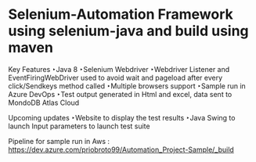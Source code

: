 # Selenium-Automation Framework using selenium-java and build using maven

Key Features
‣Java 8
‣Selenium Webdriver
‣Webdriver Listener and EventFiringWebDriver used to avoid wait and pageload after every click/Sendkeys method called
‣Multiple browsers support
‣Sample run in Azure DevOps
‣Test output generated in Html and excel, data sent to MondoDB Atlas Cloud


Upcoming updates
‣Website to display the test results
‣Java Swing to launch Input parameters to launch test suite

Pipeline for sample run in Aws : https://dev.azure.com/priobroto99/Automation_Project-Sample/_build
